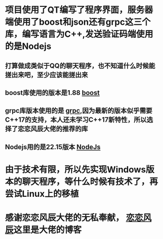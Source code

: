 # 项目使用了QT编写了程序界面，服务器端使用了boost和json还有grpc这三个库，编写语言为C++,发送验证码端使用的是Nodejs
## 打算做成类似于QQ的聊天程序，也不知道什么时候能搓出来吧，至少应该能搓出来
## boost库使用的版本是1.88 [boost](https://archives.boost.io/release/1.88.0/source/boost_1_88_0.7z)
## grpc库版本使用的是 [grpc](https://gitee.com/mirrors/grpc-framework),因为最新的版本似乎需要C++17的支持，本人还未学习C++17新特性，所以选择了恋恋风辰大佬的推荐的库
## Nodejs用的是22.15版本 [NodeJs](https://nodejs.org/dist/v22.15.1/node-v22.15.1-x64.msi)
# 由于技术有限，所以先实现Windows版本的聊天程序，等什么时候有技术了，再尝试Linux上的移植
# 感谢恋恋风辰大佬的无私奉献， [恋恋风辰](https://gitbookcpp.llfc.club/)这里是大佬的博客
